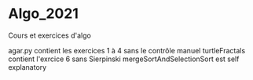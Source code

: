# Algo_2021
Cours et exercices d'algo

agar.py contient les exercices 1 à 4 sans le contrôle manuel
turtleFractals contient l'exrcice 6 sans Sierpinski
mergeSortAndSelectionSort est self explanatory
